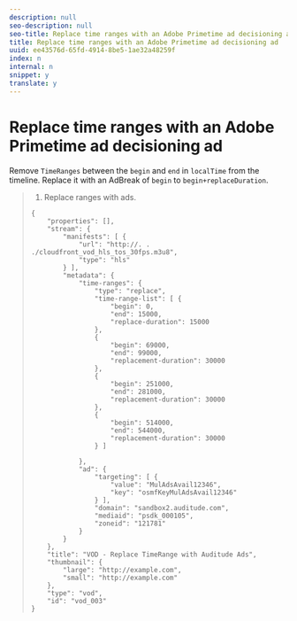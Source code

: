 ```yaml
---
description: null
seo-description: null
seo-title: Replace time ranges with an Adobe Primetime ad decisioning ad
title: Replace time ranges with an Adobe Primetime ad decisioning ad
uuid: ee43576d-65fd-4914-8be5-1ae32a48259f
index: n
internal: n
snippet: y
translate: y
---
```


# Replace time ranges with an Adobe Primetime ad decisioning ad

Remove `TimeRanges` between the `begin` and `end` in `localTime` from the timeline. Replace it with an AdBreak of `begin` to `begin+replaceDuration`. 

>1. Replace ranges with  <!-- PH element: phrases/auditude-name --> ads.
>
>   ```
>   {   
>       "properties": [],
>       "stream": {
>           "manifests": [ {
>               "url": "http://. . ./cloudfront_vod_hls_tos_30fps.m3u8",
>               "type": "hls"
>           } ],
>           "metadata": {
>               "time-ranges": {
>                   "type": "replace",
>                   "time-range-list": [ {
>                       "begin": 0,
>                       "end": 15000,
>                       "replace-duration": 15000
>                   },
>                   {
>                       "begin": 69000,
>                       "end": 99000,
>                       "replacement-duration": 30000
>                   },
>                   {
>                       "begin": 251000,
>                       "end": 281000,
>                       "replacement-duration": 30000
>                   },
>                   {
>                       "begin": 514000,
>                       "end": 544000,
>                       "replacement-duration": 30000
>                   } ]
>   
>               },
>               "ad": {
>                   "targeting": [ {
>                       "value": "MulAdsAvail12346",
>                       "key": "osmfKeyMulAdsAvail12346"
>                   } ],
>                   "domain": "sandbox2.auditude.com",
>                   "mediaid": "psdk_000105",
>                   "zoneid": "121781"
>               }     
>           }
>       },   
>       "title": "VOD - Replace TimeRange with Auditude Ads",
>       "thumbnail": {
>           "large": "http://example.com",
>           "small": "http://example.com"
>       },
>       "type": "vod",
>       "id": "vod_003"
>   }
>   
>   ```
>
